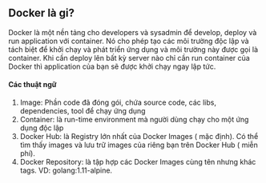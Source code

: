 ## Docker là gi?
Docker là một nền tảng cho developers và sysadmin để develop, deploy và run application với container. Nó cho phép tạo các môi trường độc lập và tách biệt để khởi chạy và phát triển ứng dụng và môi trường này được gọi là container. Khi cần deploy lên bất kỳ server nào chỉ cần run container của Docker thì application của bạn sẽ được khởi chạy ngay lập tức.

#### Các thuật ngữ

1. Image: Phần code đã đóng gói, chứa source code, các libs, dependencies, tool để chạy ứng dụng
2. Container: là run-time environment mà người dùng chạy cho một ứng dụng độc lập
3. Docker Hub: là Registry lớn nhất của Docker Images ( mặc định). Có thể tìm thấy images và lưu trữ images của riêng bạn trên Docker Hub ( miễn phí).
4. Docker Repository: là tập hợp các Docker Images cùng tên nhưng khác tags. VD: golang:1.11-alpine.